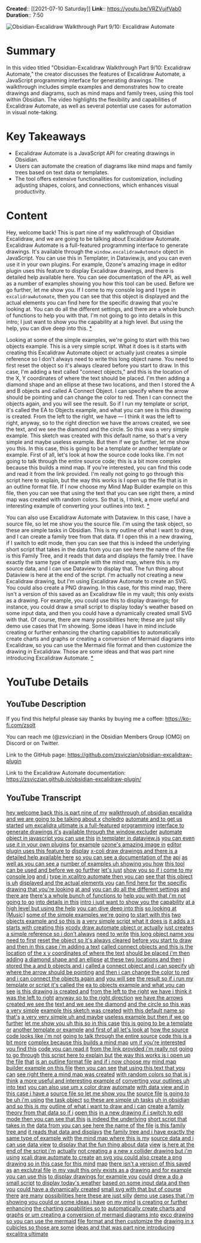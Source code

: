 **Created**:: [[2021-07-10 Saturday]]
**Link**:: https://youtu.be/VRZVujfVab0
**Duration**:: 7:50

![Obsidian-Excalidraw Walkthrough Part 9/10: Excalidraw Automate](https://youtu.be/VRZVujfVab0)

# Summary
In this video titled "Obsidian-Excalidraw Walkthrough Part 9/10: Excalidraw Automate," the creator discusses the features of Excalidraw Automate, a JavaScript programming interface for generating drawings. The walkthrough includes simple examples and demonstrates how to create drawings and diagrams, such as mind maps and family trees, using this tool within Obsidian. The video highlights the flexibility and capabilities of Excalidraw Automate, as well as several potential use cases for automation in visual note-taking.

# Key Takeaways
- Excalidraw Automate is a JavaScript API for creating drawings in Obsidian.
- Users can automate the creation of diagrams like mind maps and family trees based on text data or templates.
- The tool offers extensive functionalities for customization, including adjusting shapes, colors, and connections, which enhances visual productivity.

# Content
Hey, welcome back! This is part nine of my walkthrough of Obsidian Excalidraw, and we are going to be talking about Excalidraw Automate. Excalidraw Automate is a full-featured programming interface to generate drawings. It's available through the `window.excalidrawAutomate` object in JavaScript. You can use this in Templater, in Dataview.js, and you can even use it in your own plugins. For example, Ozone's amazing image in editor plugin uses this feature to display Excalidraw drawings, and there is detailed help available here. You can see documentation of the API, as well as a number of examples showing you how this tool can be used. Before we go further, let me show you. If I come to my console log and I type in `excalidrawAutomate`, then you can see that this object is displayed and the actual elements you can find here for the specific drawing that you're looking at. You can do all the different settings, and there are a whole bunch of functions to help you with that. I'm not going to go into details in this intro; I just want to show you the capability at a high level. But using the help, you can dive deep into this. [* ](https://youtu.be/VRZVujfVab0?t=0)

Looking at some of the simple examples, we're going to start with this two objects example. This is a very simple script. What it does is it starts with creating this Excalidraw Automate object or actually just creates a simple reference so I don't always need to write this long object name. You need to first reset the object so it's always cleared before you start to draw. In this case, I'm adding a text called "connect objects," and this is the location of the X, Y coordinates of where the text should be placed. I'm then adding a diamond shape and an ellipse at these two locations, and then I stored the A and B objects and called A Connect Object. I can specify where the arrow should be pointing and can change the color to red. Then I can connect the objects again, and you will see the result. So if I run my template or script, it's called the EA to Objects example, and what you can see is this drawing is created. From the left to the right, we have — I think it was the left to right, anyway, so to the right direction we have the arrows created, we see the text, and we see the diamond and the circle. So this was a very simple example. This sketch was created with this default name, so that's a very simple and maybe useless example. But then if we go further, let me show you this. In this case, this is going to be a template or another template or example. First of all, let's look at how the source code looks like. I'm not going to talk through the entire source code; this is a bit more complex because this builds a mind map. If you're interested, you can find this code and read it from the link provided. I'm really not going to go through this script here to explain, but the way this works is I open up the file that is in an outline format file. If I now choose my Mind Map Builder example on this file, then you can see that using the text that you can see right there, a mind map was created with random colors. So that is, I think, a more useful and interesting example of converting your outlines into text. [* ](https://youtu.be/VRZVujfVab0?t=45)

You can also use Excalidraw Automate with Dataview. In this case, I have a source file, so let me show you the source file. I'm using the task object, so these are simple tasks in Obsidian. This is my outline of what I want to draw, and I can create a family tree from that data. If I open this in a new drawing, if I switch to edit mode, then you can see that this is indeed the underlying short script that takes in the data from you can see here the name of the file is this Family Tree, and it reads that data and displays the family tree. I have exactly the same type of example with the mind map, where this is my source data, and I can use Dataview to display that. The fun thing about Dataview is here at the end of the script. I'm actually not creating a new Excalidraw drawing, but I'm using Excalidraw Automate to create an SVG. You could also create a PNG drawing. In this case, for this mind map, there isn't a version of this saved as an Excalidraw file in my vault; this only exists as a drawing. For example, you could use this to display drawings; for instance, you could draw a small script to display today's weather based on some input data, and then you could have a dynamically created small SVG with that. Of course, there are many possibilities here; these are just silly demo use cases that I'm showing. Some ideas I have in mind include creating or further enhancing the charting capabilities to automatically create charts and graphs or creating a conversion of Mermaid diagrams into Excalidraw, so you can use the Mermaid file format and then customize the drawing in Excalidraw. Those are some ideas and that was part nine introducing Excalidraw Automate. [* ](https://youtu.be/VRZVujfVab0?t=90)

# YouTube Details

## YouTube Description

If you find this helpful please say thanks by buying me a coffee: https://ko-fi.com/zsolt

You can reach me (@zsviczian) in the Obsidian Members Group (OMG) on Discord or on Twitter.

Link to the GitHub page: https://github.com/zsviczian/obsidian-excalidraw-plugin

Link to the Excalidraw Automate documentation: https://zsviczian.github.io/obsidian-excalidraw-plugin/

## YouTube Transcript

[hey welcome back this is part nine of my](https://youtu.be/VRZVujfVab0?t=0) [walkthrough of obsidian excalidra](https://youtu.be/VRZVujfVab0?t=3) [and we are going to be talking about x](https://youtu.be/VRZVujfVab0?t=6) [choledro](https://youtu.be/VRZVujfVab0?t=9) [automate and to get us started](https://youtu.be/VRZVujfVab0?t=9) [um excalidra ultimate is a full-featured](https://youtu.be/VRZVujfVab0?t=13) [programming](https://youtu.be/VRZVujfVab0?t=16) [interface to generate drawings it's](https://youtu.be/VRZVujfVab0?t=17) [available through the window.excluder](https://youtu.be/VRZVujfVab0?t=19) [automate](https://youtu.be/VRZVujfVab0?t=22) [object in javascript you can use this](https://youtu.be/VRZVujfVab0?t=22) [in templater in dataview.js](https://youtu.be/VRZVujfVab0?t=25) [you can even use it in your own plugins](https://youtu.be/VRZVujfVab0?t=29) [for example](https://youtu.be/VRZVujfVab0?t=31) [ozone's amazing image in](https://youtu.be/VRZVujfVab0?t=32) [editor plugin uses this feature to](https://youtu.be/VRZVujfVab0?t=36) [display](https://youtu.be/VRZVujfVab0?t=39) [x-coli draw drawings and there is a](https://youtu.be/VRZVujfVab0?t=40) [detailed help available here](https://youtu.be/VRZVujfVab0?t=42) [so you can see a documentation of the](https://youtu.be/VRZVujfVab0?t=45) [api](https://youtu.be/VRZVujfVab0?t=49) [as well as you can see a](https://youtu.be/VRZVujfVab0?t=50) [number of examples uh showing you how](https://youtu.be/VRZVujfVab0?t=53) [this tool](https://youtu.be/VRZVujfVab0?t=56) [can be used and before we go further](https://youtu.be/VRZVujfVab0?t=57) [let's just](https://youtu.be/VRZVujfVab0?t=60) [show you so if i come to my console log](https://youtu.be/VRZVujfVab0?t=60) [and i](https://youtu.be/VRZVujfVab0?t=63) [type in xcalitro automate then you can](https://youtu.be/VRZVujfVab0?t=64) [see that](https://youtu.be/VRZVujfVab0?t=67) [this object is uh](https://youtu.be/VRZVujfVab0?t=68) [displayed and the actual elements you](https://youtu.be/VRZVujfVab0?t=74) [can find here for](https://youtu.be/VRZVujfVab0?t=77) [the specific drawing that you're looking](https://youtu.be/VRZVujfVab0?t=79) [at and](https://youtu.be/VRZVujfVab0?t=81) [you can do all the different settings](https://youtu.be/VRZVujfVab0?t=82) [and there are](https://youtu.be/VRZVujfVab0?t=84) [there's a whole bunch of functions to](https://youtu.be/VRZVujfVab0?t=85) [help you with that i'm not going to go](https://youtu.be/VRZVujfVab0?t=88) [into details in this](https://youtu.be/VRZVujfVab0?t=90) [intro i just want to show you the](https://youtu.be/VRZVujfVab0?t=92) [capability](https://youtu.be/VRZVujfVab0?t=94) [at a high level but using the help](https://youtu.be/VRZVujfVab0?t=95) [you can dive deep into this](https://youtu.be/VRZVujfVab0?t=100) [so looking at](https://youtu.be/VRZVujfVab0?t=103) [[Music]](https://youtu.be/VRZVujfVab0?t=106) [some of the simple examples we're going](https://youtu.be/VRZVujfVab0?t=107) [to start with this](https://youtu.be/VRZVujfVab0?t=109) [two objects example and so this is](https://youtu.be/VRZVujfVab0?t=111) [a very simple script what it does is](https://youtu.be/VRZVujfVab0?t=114) [it adds a it starts with creating this](https://youtu.be/VRZVujfVab0?t=117) [xcody draw automate object or actually](https://youtu.be/VRZVujfVab0?t=122) [just creates](https://youtu.be/VRZVujfVab0?t=124) [a simple reference so i don't always](https://youtu.be/VRZVujfVab0?t=125) [need to write](https://youtu.be/VRZVujfVab0?t=129) [this long object name you need to first](https://youtu.be/VRZVujfVab0?t=130) [reset the object so it's always cleared](https://youtu.be/VRZVujfVab0?t=134) [before you start to draw](https://youtu.be/VRZVujfVab0?t=138) [and then in this case i'm adding a text](https://youtu.be/VRZVujfVab0?t=140) [called connect objects and this is the](https://youtu.be/VRZVujfVab0?t=143) [location](https://youtu.be/VRZVujfVab0?t=145) [of the x y coordinates of where the text](https://youtu.be/VRZVujfVab0?t=147) [should be placed i'm then adding](https://youtu.be/VRZVujfVab0?t=150) [a diamond shape and an ellipse](https://youtu.be/VRZVujfVab0?t=153) [at these two locations and then](https://youtu.be/VRZVujfVab0?t=156) [i stored the a and b objects and i](https://youtu.be/VRZVujfVab0?t=159) [called a](https://youtu.be/VRZVujfVab0?t=162) [connect object and i can specify](https://youtu.be/VRZVujfVab0?t=163) [uh where the arrow should be pointing](https://youtu.be/VRZVujfVab0?t=167) [and then i can change the color to red](https://youtu.be/VRZVujfVab0?t=171) [and i can connect the objects again and](https://youtu.be/VRZVujfVab0?t=175) [you will see](https://youtu.be/VRZVujfVab0?t=177) [the result so if i run my](https://youtu.be/VRZVujfVab0?t=179) [template or script it's called the](https://youtu.be/VRZVujfVab0?t=183) [ea to objects example and what you can](https://youtu.be/VRZVujfVab0?t=186) [see](https://youtu.be/VRZVujfVab0?t=190) [is this drawing is created and](https://youtu.be/VRZVujfVab0?t=190) [from the left to the right](https://youtu.be/VRZVujfVab0?t=194) [we have i think it was the left to right](https://youtu.be/VRZVujfVab0?t=198) [anyway so to the right direction](https://youtu.be/VRZVujfVab0?t=201) [we have the arrows created we see the](https://youtu.be/VRZVujfVab0?t=203) [text and we see the diamond](https://youtu.be/VRZVujfVab0?t=207) [and the circle so this was a very simple](https://youtu.be/VRZVujfVab0?t=209) [example this sketch was created](https://youtu.be/VRZVujfVab0?t=212) [with this default name so that's](https://youtu.be/VRZVujfVab0?t=215) [a very very simple uh and maybe](https://youtu.be/VRZVujfVab0?t=219) [useless example but then if we go](https://youtu.be/VRZVujfVab0?t=222) [further](https://youtu.be/VRZVujfVab0?t=225) [let me show you uh this so in this case](https://youtu.be/VRZVujfVab0?t=226) [this is going to be a template or](https://youtu.be/VRZVujfVab0?t=230) [another template or example](https://youtu.be/VRZVujfVab0?t=232) [and first of all let's look at](https://youtu.be/VRZVujfVab0?t=234) [how the source code looks like i'm not](https://youtu.be/VRZVujfVab0?t=237) [going to talk through the entire source](https://youtu.be/VRZVujfVab0?t=240) [code this is a bit more](https://youtu.be/VRZVujfVab0?t=242) [complex because this builds a mind map](https://youtu.be/VRZVujfVab0?t=243) [um if you're interested you find this](https://youtu.be/VRZVujfVab0?t=247) [code you can read it](https://youtu.be/VRZVujfVab0?t=250) [from the link provided i'm really not](https://youtu.be/VRZVujfVab0?t=252) [going to go through](https://youtu.be/VRZVujfVab0?t=254) [this script here to explain but](https://youtu.be/VRZVujfVab0?t=256) [the way this works is i open up the file](https://youtu.be/VRZVujfVab0?t=259) [that](https://youtu.be/VRZVujfVab0?t=262) [is an outline format file](https://youtu.be/VRZVujfVab0?t=263) [and if i now choose my](https://youtu.be/VRZVujfVab0?t=266) [mind map builder example on this file](https://youtu.be/VRZVujfVab0?t=271) [then you can see](https://youtu.be/VRZVujfVab0?t=274) [that using this text that you can](https://youtu.be/VRZVujfVab0?t=276) [see right there a mind map was created](https://youtu.be/VRZVujfVab0?t=279) [with random colors so that is i think](https://youtu.be/VRZVujfVab0?t=284) [a more useful and interesting example of](https://youtu.be/VRZVujfVab0?t=287) [converting your outlines uh into text](https://youtu.be/VRZVujfVab0?t=292) [you can also use um x color draw](https://youtu.be/VRZVujfVab0?t=296) [automate](https://youtu.be/VRZVujfVab0?t=299) [with data view and in this case i have a](https://youtu.be/VRZVujfVab0?t=300) [source file so let me show you the](https://youtu.be/VRZVujfVab0?t=303) [source file](https://youtu.be/VRZVujfVab0?t=305) [is going to be uh i'm using](https://youtu.be/VRZVujfVab0?t=306) [the task object](https://youtu.be/VRZVujfVab0?t=310) [so these are simple uh tasks](https://youtu.be/VRZVujfVab0?t=313) [uh in obsidian and so this is my](https://youtu.be/VRZVujfVab0?t=317) [outline of what i want to draw and i can](https://youtu.be/VRZVujfVab0?t=322) [create](https://youtu.be/VRZVujfVab0?t=326) [a family theory from that data so if i](https://youtu.be/VRZVujfVab0?t=326) [open this](https://youtu.be/VRZVujfVab0?t=329) [in a new drawing if i switch to edit](https://youtu.be/VRZVujfVab0?t=330) [mode then you can see that this](https://youtu.be/VRZVujfVab0?t=333) [is indeed the underlying](https://youtu.be/VRZVujfVab0?t=334) [short script that takes in the](https://youtu.be/VRZVujfVab0?t=338) [data from you can see here the name of](https://youtu.be/VRZVujfVab0?t=342) [the file](https://youtu.be/VRZVujfVab0?t=346) [is this family tree and](https://youtu.be/VRZVujfVab0?t=346) [it reads that data and displays](https://youtu.be/VRZVujfVab0?t=350) [the family tree and i have exactly the](https://youtu.be/VRZVujfVab0?t=354) [same type of example with](https://youtu.be/VRZVujfVab0?t=357) [the mind map where this is my](https://youtu.be/VRZVujfVab0?t=360) [source data and i can use data view](https://youtu.be/VRZVujfVab0?t=363) [to display that the fun thing about data](https://youtu.be/VRZVujfVab0?t=367) [view](https://youtu.be/VRZVujfVab0?t=370) [is here at the end of the script i'm](https://youtu.be/VRZVujfVab0?t=370) [actually](https://youtu.be/VRZVujfVab0?t=373) [not creating a](https://youtu.be/VRZVujfVab0?t=374) [a new x collider drawing but i'm using](https://youtu.be/VRZVujfVab0?t=379) [xcali draw automate to create](https://youtu.be/VRZVujfVab0?t=383) [an svg you could also create a png](https://youtu.be/VRZVujfVab0?t=385) [drawing so in this case for this mind](https://youtu.be/VRZVujfVab0?t=388) [map](https://youtu.be/VRZVujfVab0?t=391) [there isn't a version of this saved as](https://youtu.be/VRZVujfVab0?t=392) [an exclutral file](https://youtu.be/VRZVujfVab0?t=396) [in my vault this only exists as a](https://youtu.be/VRZVujfVab0?t=398) [drawing and for example you can use this](https://youtu.be/VRZVujfVab0?t=400) [to display drawings for example you](https://youtu.be/VRZVujfVab0?t=404) [could](https://youtu.be/VRZVujfVab0?t=407) [drew a do a small script](https://youtu.be/VRZVujfVab0?t=408) [to display today's weather](https://youtu.be/VRZVujfVab0?t=412) [based on some input data and then you](https://youtu.be/VRZVujfVab0?t=415) [could have a dynamically created](https://youtu.be/VRZVujfVab0?t=418) [small svg with that but of course there](https://youtu.be/VRZVujfVab0?t=421) [are many](https://youtu.be/VRZVujfVab0?t=423) [possibilities here these are just silly](https://youtu.be/VRZVujfVab0?t=425) [demo use cases that i'm](https://youtu.be/VRZVujfVab0?t=429) [showing you could or some ideas i have](https://youtu.be/VRZVujfVab0?t=433) [on my mind](https://youtu.be/VRZVujfVab0?t=436) [is creating or further enhancing](https://youtu.be/VRZVujfVab0?t=437) [the charting capabilities so to](https://youtu.be/VRZVujfVab0?t=441) [automatically create charts and graphs](https://youtu.be/VRZVujfVab0?t=444) [or um creating a](https://youtu.be/VRZVujfVab0?t=446) [conversion of mermaid diagrams into](https://youtu.be/VRZVujfVab0?t=450) [exco drawing so you can use the mermaid](https://youtu.be/VRZVujfVab0?t=453) [file format and then customize the](https://youtu.be/VRZVujfVab0?t=457) [drawing in x cubicles so those are some](https://youtu.be/VRZVujfVab0?t=460) [ideas and that was part nine introducing](https://youtu.be/VRZVujfVab0?t=463) [excalitra ultimate](https://youtu.be/VRZVujfVab0?t=467) 

